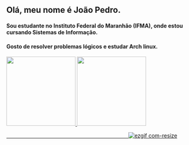 ## Olá, meu nome é João Pedro.
 #### Sou estudante no Instituto Federal do Maranhão (IFMA), onde estou cursando Sistemas de Informação.
 #### Gosto de resolver problemas lógicos e estudar Arch linux.
 <div>
	<a href="https://beacons.ai/hagsir">
	<img height=180em" src="https://github-readme-stats.vercel.app/api?username=hagsir&show_icons=true&theme=dark&include_all_commits=true&count_private=true"/>
	<img height=180em" src="https://github-readme-stats.vercel.app/api/top-langs/?username=hagsir&layout=compact&langs_count=16&theme=dark"/>

</div>

⠀⠀⠀⠀⠀⠀⠀⠀⠀⠀⠀⠀⠀⠀⠀⠀⠀⠀⠀⠀⠀⠀⠀⠀⠀⠀⠀⠀⠀⠀⠀![ezgif com-resize](https://github.com/hagsir/hagsir/assets/83050781/63a2bf7e-fc50-4d65-b58c-80059f5de806)
